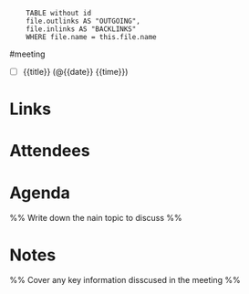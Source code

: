 
```dataview 
	TABLE without id
	file.outlinks AS "OUTGOING", 
	file.inlinks AS "BACKLINKS"
	WHERE file.name = this.file.name 
```
#meeting
- [ ]  {{title}} (@{{date}} {{time}})


# Links


# Attendees

# Agenda
%%  Write down the nain topic to discuss %%


# Notes
%%  Cover any key information disscused in the meeting %%

